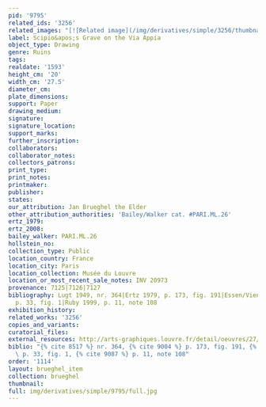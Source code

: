 ```yaml
---
pid: '9795'
related_ids: '3256'
related_images: "[![Related image](/img/derivatives/simple/3256/thumbnail.jpg)](/brughel/3256)"
label: Scipio&apos;s Grave on the Via Appia
object_type: Drawing
genre: Ruins
tags: 
realdate: '1593'
height_cm: '20'
width_cm: '27.5'
diameter_cm: 
plate_dimensions: 
support: Paper
drawing_medium: 
signature: 
signature_location: 
support_marks: 
further_inscription: 
collaborators: 
collaborator_notes: 
collectors_patrons: 
print_type: 
print_notes: 
printmaker: 
publisher: 
states: 
our_attribution: Jan Brueghel the Elder
other_attribution_authorities: 'Bailey/Walker cat. #PARI.ML.26'
ertz_1979: 
ertz_2008: 
bailey_walker: PARI.ML.26
hollstein_no: 
collection_type: Public
location_country: France
location_city: Paris
location_collection: Musée du Louvre
location_or_most_recent_sale_notes: INV 20973
provenance: 7125|7126|7127
bibliography: Lugt 1949, nr. 364|Ertz 1979, p. 173, fig. 191|Essen/Vienna 1997-98,
  p. 33, fig. 1|Ruby 1999, p. 11, note 108
exhibition_history: 
related_works: '3256'
copies_and_variants: 
curatorial_files: 
external_resources: http://arts-graphiques.louvre.fr/detail/oeuvres/27/105559-Tombeau-de-Scipion-sur-la-Via-Appia-a-Rome
biblio: "{% cite 8517 %} nr. 364, {% cite 9004 %} p. 173, fig. 191, {% cite 8236 %}
  \ p. 33, fig. 1, {% cite 9087 %} p. 11, note 108"
order: '1114'
layout: brueghel_item
collection: brueghel
thumbnail: 
full: img/derivatives/simple/9795/full.jpg
---
```


